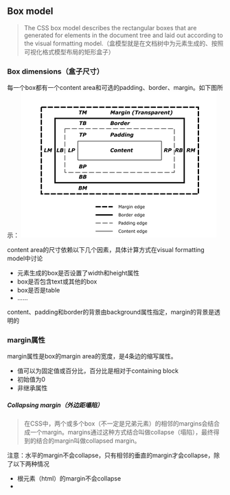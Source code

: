 ## Box model

> The CSS box model describes the rectangular boxes that are generated for elements in the document tree and laid out according to the visual formatting model.（盒模型就是在文档树中为元素生成的、按照可视化格式模型布局的矩形盒子）

### Box dimensions（盒子尺寸）
每一个box都有一个content area和可选的padding、border、margin。如下图所示：
![box尺寸](https://raw.githubusercontent.com/yinliguo/notes/master/img/boxdim.png)

content area的尺寸依赖以下几个因素，具体计算方式在visual formatting model中讨论
- 元素生成的box是否设置了width和height属性
- box是否包含text或其他的box
- box是否是table
- ......

content、padding和border的背景由background属性指定，margin的背景是透明的

### margin属性
margin属性是box的margin area的宽度，是4条边的缩写属性。
- 值可以为固定值或百分比，百分比是相对于containing block
- 初始值为0
- 非继承属性

##### Collapsing margin（外边距塌陷）
> 在CSS中，两个或多个box（不一定是兄弟元素）的相邻的margins会结合成一个margin。margins通过这种方式结合叫做collapse（塌陷），最终得到的结合的margin叫做collapsed margin。

注意：水平的margin不会collapse，只有相邻的垂直的margin才会collapse，除了以下两种情况
- 根元素（html）的margin不会collapse
- 


